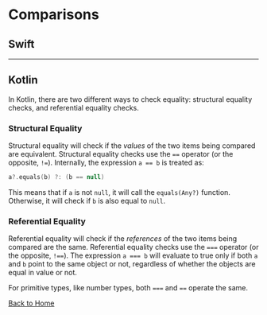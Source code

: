 # Comparisons

## Swift

---

## Kotlin

In Kotlin, there are two different ways to check equality: structural equality checks, and referential equality checks.

### Structural Equality

Structural equality will check if the _values_ of the two items being compared are equivalent. Structural equality checks use the `==` operator (or the opposite, `!=`). Internally, the expression `a == b` is treated as:

```kotlin
a?.equals(b) ?: (b == null)
```

This means that if `a` is not `null`, it will call the `equals(Any?)` function. Otherwise, it will check if `b` is also equal to `null`.

### Referential Equality

Referential equality will check if the _references_ of the two items being compared are the same. Referential equality checks use the `===` operator (or the opposite, `!==`). The expression `a === b` will evaluate to true only if both `a` and `b` point to the same object or not, regardless of whether the objects are equal in value or not.

For primitive types, like number types, both `===` and `==` operate the same.

[Back to Home](../README.md)
